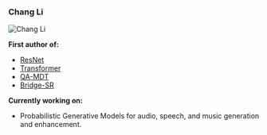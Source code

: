 ### Chang Li
![Chang Li](https://github-readme-stats.vercel.app/api?username=ivcylc&show_icons=true&theme=blurple&hide_rank=true)

**First author of:**
- [ResNet](https://arxiv.org/pdf/1512.03385)
- [Transformer](https://arxiv.org/pdf/1706.03762)
- [QA-MDT](https://qa-mdt.github.io/)
- [Bridge-SR](https://bridge-sr.github.io/)

**Currently working on:**  
- Probabilistic Generative Models for audio, speech, and music generation and enhancement.

